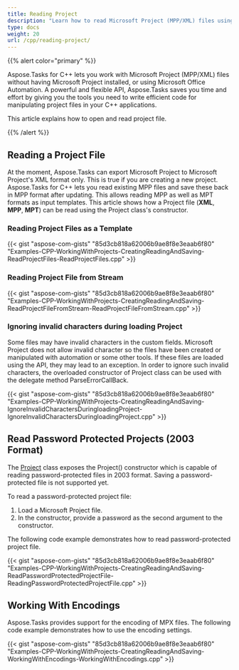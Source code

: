 ```yaml
---
title: Reading Project
description: "Learn how to read Microsoft Project (MPP/XML) files using Aspose.Tasks for C++ API without having Microsoft Office dependencies installed."
type: docs
weight: 20
url: /cpp/reading-project/
---
```


{{% alert color="primary" %}}

Aspose.Tasks for C++ lets you work with Microsoft Project (MPP/XML) files without having Microsoft Project installed, or using Microsoft Office Automation. A powerful and flexible API, Aspose.Tasks saves you time and effort by giving you the tools you need to write efficient code for manipulating project files in your C++ applications.

This article explains how to open and read project file.

{{% /alert %}}

## **Reading a Project File**
At the moment, Aspose.Tasks can export Microsoft Project to Microsoft Project's XML format only. This is true if you are creating a new project. Aspose.Tasks for C++ lets you read existing MPP files and save these back in MPP format after updating. This allows reading MPP as well as MPT formats as input templates. This article shows how a Project file (**XML**, **MPP**, **MPT**) can be read using the Project class's constructor.

### **Reading Project Files as a Template**

{{< gist "aspose-com-gists" "85d3cb818a62006b9ae8f8e3eaab6f80" "Examples-CPP-WorkingWithProjects-CreatingReadingAndSaving-ReadProjectFiles-ReadProjectFiles.cpp" >}}

### **Reading Project File from Stream**

{{< gist "aspose-com-gists" "85d3cb818a62006b9ae8f8e3eaab6f80" "Examples-CPP-WorkingWithProjects-CreatingReadingAndSaving-ReadProjectFileFromStream-ReadProjectFileFromStream.cpp" >}}

### **Ignoring invalid characters during loading Project**
Some files may have invalid characters in the custom fields. Microsoft Project does not allow invalid character so the files have been created or manipulated with automation or some other tools. If these files are loaded using the API, they may lead to an exception. In order to ignore such invalid characters, the overloaded constructor of Project class can be used with the delegate method ParseErrorCallBack.

{{< gist "aspose-com-gists" "85d3cb818a62006b9ae8f8e3eaab6f80" "Examples-CPP-WorkingWithProjects-CreatingReadingAndSaving-IgnoreInvalidCharactersDuringloadingProject-IgnoreInvalidCharactersDuringloadingProject.cpp" >}}

## **Read Password Protected Projects (2003 Format)**
The [Project](https://apireference.aspose.com/tasks/cpp/class/aspose.tasks.project) class exposes the Project() constructor which is capable of reading password-protected files in 2003 format. Saving a password-protected file is not supported yet.

To read a password-protected project file:

1. Load a Microsoft Project file.
2. In the constructor, provide a password as the second argument to the constructor.

The following code example demonstrates how to read password-protected project file.

{{< gist "aspose-com-gists" "85d3cb818a62006b9ae8f8e3eaab6f80" "Examples-CPP-WorkingWithProjects-CreatingReadingAndSaving-ReadPasswordProtectedProjectFile-ReadingPasswordProtectedProjectFile.cpp" >}}

## **Working With Encodings**
Aspose.Tasks provides support for the encoding of MPX files. The following code example demonstrates how to use the encoding settings.

{{< gist "aspose-com-gists" "85d3cb818a62006b9ae8f8e3eaab6f80" "Examples-CPP-WorkingWithProjects-CreatingReadingAndSaving-WorkingWithEncodings-WorkingWithEncodings.cpp" >}}
